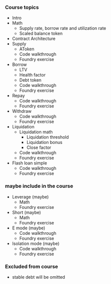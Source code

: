 ### Course topics
- Intro
- Math
  - Supply rate, borrow rate and utilization rate
  - Scaled balance token
- Contract Architecture
- Supply
  - AToken
  - Code walkthrough
  - Foundry exercise
- Borrow
  - LTV
  - Health factor
  - Debt token
  - Code walkthrough
  - Foundry exercise
- Repay
  - Code walkthrough
  - Foundry exercise
- Withdraw
  - Code walkthrough
  - Foundry exercise
- Liquidation
  - Liquidation math
    - Liquidation threshold
    - Liquidation bonus
    - Close factor
  - Code walkthrough
  - Foundry exercise
- Flash loan simple
  - Code walkthrough
  - Foundry exercise

### maybe include in the course
- Leverage (maybe)
  - Math
  - Foundry exercise
- Short (maybe)
  - Math
  - Foundry exercise
- E mode (maybe)
  - Code walkthrough
  - Foundry exercise
- Isolation mode (maybe)
  - Code walkthrough
  - Foundry exercise

### Excluded from course
- stable debt will be omitted
